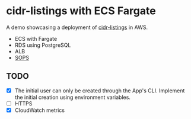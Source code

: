 # cidr-listings with ECS Fargate

A demo showcasing a deployment of [cidr-listings](https://github.com/aorith/cidr-listings) in AWS.

- ECS with Fargate
- RDS using PostgreSQL
- ALB
- [SOPS](https://aorith.github.io/posts/secrets-sops/)

## TODO

- [x] The initial user can only be created through the App's CLI. Implement the initial creation using environment variables.
- [ ] HTTPS
- [x] CloudWatch metrics
